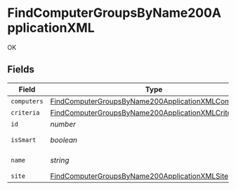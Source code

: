 # FindComputerGroupsByName200ApplicationXML

OK


## Fields

| Field                                                                                                                                 | Type                                                                                                                                  | Required                                                                                                                              | Description                                                                                                                           | Example                                                                                                                               |
| ------------------------------------------------------------------------------------------------------------------------------------- | ------------------------------------------------------------------------------------------------------------------------------------- | ------------------------------------------------------------------------------------------------------------------------------------- | ------------------------------------------------------------------------------------------------------------------------------------- | ------------------------------------------------------------------------------------------------------------------------------------- |
| `computers`                                                                                                                           | [FindComputerGroupsByName200ApplicationXMLComputers](../../models/operations/findcomputergroupsbyname200applicationxmlcomputers.md)[] | :heavy_minus_sign:                                                                                                                    | N/A                                                                                                                                   |                                                                                                                                       |
| `criteria`                                                                                                                            | [FindComputerGroupsByName200ApplicationXMLCriteria](../../models/operations/findcomputergroupsbyname200applicationxmlcriteria.md)[]   | :heavy_minus_sign:                                                                                                                    | N/A                                                                                                                                   |                                                                                                                                       |
| `id`                                                                                                                                  | *number*                                                                                                                              | :heavy_minus_sign:                                                                                                                    | N/A                                                                                                                                   | 1                                                                                                                                     |
| `isSmart`                                                                                                                             | *boolean*                                                                                                                             | :heavy_minus_sign:                                                                                                                    | Smart or static group                                                                                                                 |                                                                                                                                       |
| `name`                                                                                                                                | *string*                                                                                                                              | :heavy_minus_sign:                                                                                                                    | Name of the group                                                                                                                     | Group Name                                                                                                                            |
| `site`                                                                                                                                | [FindComputerGroupsByName200ApplicationXMLSite](../../models/operations/findcomputergroupsbyname200applicationxmlsite.md)             | :heavy_minus_sign:                                                                                                                    | N/A                                                                                                                                   |                                                                                                                                       |